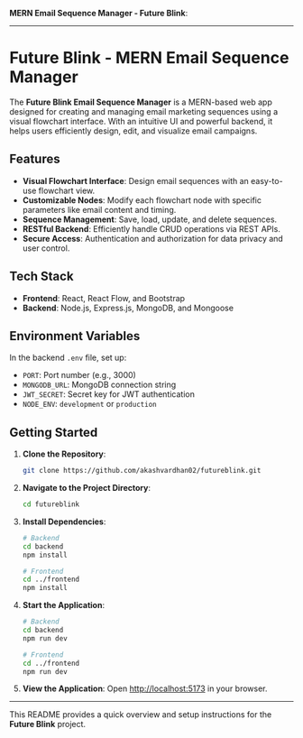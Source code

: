 **MERN Email Sequence Manager - Future Blink**:

---

# Future Blink - MERN Email Sequence Manager

The **Future Blink Email Sequence Manager** is a MERN-based web app designed for creating and managing email marketing sequences using a visual flowchart interface. With an intuitive UI and powerful backend, it helps users efficiently design, edit, and visualize email campaigns.

## Features

- **Visual Flowchart Interface**: Design email sequences with an easy-to-use flowchart view.
- **Customizable Nodes**: Modify each flowchart node with specific parameters like email content and timing.
- **Sequence Management**: Save, load, update, and delete sequences.
- **RESTful Backend**: Efficiently handle CRUD operations via REST APIs.
- **Secure Access**: Authentication and authorization for data privacy and user control.

## Tech Stack

- **Frontend**: React, React Flow, and Bootstrap
- **Backend**: Node.js, Express.js, MongoDB, and Mongoose

## Environment Variables

In the backend `.env` file, set up:

- `PORT`: Port number (e.g., 3000)
- `MONGODB_URL`: MongoDB connection string
- `JWT_SECRET`: Secret key for JWT authentication
- `NODE_ENV`: `development` or `production`

## Getting Started

1. **Clone the Repository**:
   ```bash
   git clone https://github.com/akashvardhan02/futureblink.git
   ```
2. **Navigate to the Project Directory**:
   ```bash
   cd futureblink
   ```
3. **Install Dependencies**:
   ```bash
   # Backend
   cd backend
   npm install

   # Frontend
   cd ../frontend
   npm install
   ```
4. **Start the Application**:
   ```bash
   # Backend
   cd backend
   npm run dev

   # Frontend
   cd ../frontend
   npm run dev
   ```
5. **View the Application**:
   Open [http://localhost:5173](http://localhost:5173) in your browser.

---

This README provides a quick overview and setup instructions for the **Future Blink** project.
